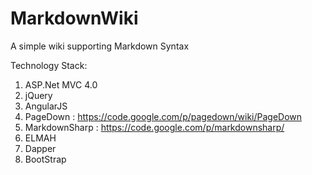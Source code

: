 MarkdownWiki
============

A simple wiki supporting Markdown Syntax

Technology Stack:

1. ASP.Net MVC 4.0
2. jQuery
3. AngularJS
4. PageDown : https://code.google.com/p/pagedown/wiki/PageDown
5. MarkdownSharp : https://code.google.com/p/markdownsharp/
6. ELMAH
7. Dapper
8. BootStrap 


